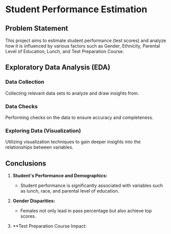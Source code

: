 # Student Performance Estimation

## Problem Statement
This project aims to estimate student performance (test scores) and analyze how it is influenced by various factors such as Gender, Ethnicity, Parental Level of Education, Lunch, and Test Preparation Course.

## Exploratory Data Analysis (EDA)

### Data Collection
Collecting relevant data sets to analyze and draw insights from.

### Data Checks
Performing checks on the data to ensure accuracy and completeness.

### Exploring Data (Visualization)
Utilizing visualization techniques to gain deeper insights into the relationships between variables.

## Conclusions

1. **Student's Performance and Demographics:**
   - Student performance is significantly associated with variables such as lunch, race, and parental level of education.

2. **Gender Disparities:**
   - Females not only lead in pass percentage but also achieve top scores.

3. **Test Preparation Course Impact:
